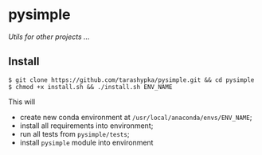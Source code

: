 # pysimple


<i>Utils for other projects ...</i>


## Install


```
$ git clone https://github.com/tarashypka/pysimple.git && cd pysimple
$ chmod +x install.sh && ./install.sh ENV_NAME
```

This will

- create new conda environment at `/usr/local/anaconda/envs/ENV_NAME`;
- install all requirements into environment;
- run all tests from `pysimple/tests`;
- install `pysimple` module into environment
